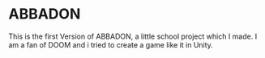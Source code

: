 # ABBADON
This is the first Version of ABBADON, a little school project which I made. I am a fan of DOOM and i tried to create a game like it in Unity. 

